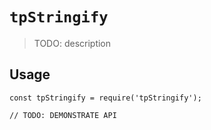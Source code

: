 # `tpStringify`

> TODO: description

## Usage

```
const tpStringify = require('tpStringify');

// TODO: DEMONSTRATE API
```
